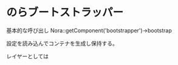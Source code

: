 のらブートストラッパー
======

基本的な呼び出し
	Nora::getComponent('bootstrapper')->bootstrap

設定を読み込んでコンテナを生成し保持する。


レイヤーとしては

<Nora>
	<DI>
		<Bootstrapper>
			<DI>
				<modules>
					<DI>
						<module>
				<serviceis>
					<DI>
						<service>

